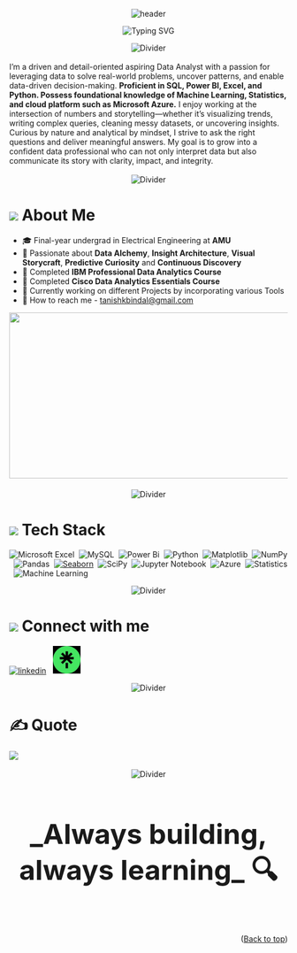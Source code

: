<a name = "top"></a>
<div align="center">
  <img src="https://capsule-render.vercel.app/api?type=waving&color=8B5CF6&height=250&section=header&text=Hi%2C%20I'm%20Tanishk%20Bindal&fontSize=40&fontColor=ffffff&desc=Final-year%20Undergrad%20at%20Aligarh%20Muslim%20University%20(AMU)&descSize=20&descAlign=50&descAlignY=60&fontAlignY=38&animation=fadeIn" alt="header" />
</div>

<p align="center">
  <img src="https://readme-typing-svg.demolab.com?font=Fira+Code&weight=500&pause=1000&color=3BC2F2&center=true&vCenter=true&width=435&lines=Aspiring+Data+Analyst;Aspiring+Business+Analyst;Bridging+Data+and+Decisions;Data+Enthusiast;Lifelong+Learner" alt="Typing SVG" />
</p>

<div align="center">
  <img src="https://user-images.githubusercontent.com/73097560/115834477-dbab4500-a447-11eb-908a-139a6edaec5c.gif" alt="Divider">
</div><br>
I’m a driven and detail-oriented aspiring Data Analyst with a passion for leveraging data to solve real-world problems, uncover patterns, and enable data-driven decision-making. <b>Proficient in SQL, Power BI, Excel, and Python. Possess foundational knowledge of Machine Learning, Statistics, and cloud platform such as Microsoft Azure.</b> I enjoy working at the intersection of numbers and storytelling—whether it’s visualizing trends, writing complex queries, cleaning messy datasets, or uncovering insights. Curious by nature and analytical by mindset, I strive to ask the right questions and deliver meaningful answers. My goal is to grow into a confident data professional who can not only interpret data but also communicate its story with clarity, impact, and integrity.<br>
<div align="center"><br>
  <img src="https://user-images.githubusercontent.com/73097560/115834477-dbab4500-a447-11eb-908a-139a6edaec5c.gif" alt="Divider">
</div>

# <img src="https://media.giphy.com/media/hvRJCLFzcasrR4ia7z/giphy.gif" width="30"> About Me <br>



- 🎓 Final-year undergrad in Electrical Engineering at **AMU** <br>
- 🤖 Passionate about **Data Alchemy**, **Insight Architecture**,  **Visual Storycraft**, **Predictive Curiosity** and **Continuous Discovery**
- 💼 Completed **IBM Professional Data Analytics Course**<br>
- 💼 Completed **Cisco Data Analytics Essentials Course**<br>
- 🔬 Currently working on different Projects by incorporating various Tools<br>
- 💬 How to reach me - tanishkbindal@gmail.com<br>
<div align= "right">
 <img src="https://media.giphy.com/media/qgQUggAC3Pfv687qPC/giphy.gif"
   width= "600" height="300"/>
</div>
<div align="center"><br>
  <img src="https://user-images.githubusercontent.com/73097560/115834477-dbab4500-a447-11eb-908a-139a6edaec5c.gif" alt="Divider">
</div>

# <img src="https://media.giphy.com/media/WUlplcMpOCEmTGBtBW/giphy.gif" width="35"> Tech Stack 
![Microsoft Excel](https://img.shields.io/badge/Microsoft_Excel-217346?style=for-the-badge&logo=microsoft-excel&logoColor=white)&nbsp; 
![MySQL](https://img.shields.io/badge/sql-4479A1.svg?style=for-the-badge&logo=sql&logoColor=white)&nbsp; 
![Power Bi](https://img.shields.io/badge/power_bi-F2C811?style=for-the-badge&logo=powerbi&logoColor=black)&nbsp; 
![Python](https://img.shields.io/badge/python-3670A0?style=for-the-badge&logo=python&logoColor=ffdd54)&nbsp; 
![Matplotlib](https://img.shields.io/badge/Matplotlib-%23ffffff.svg?style=for-the-badge&logo=Matplotlib&logoColor=black)&nbsp; 
![NumPy](https://img.shields.io/badge/numpy-%23013243.svg?style=for-the-badge&logo=numpy&logoColor=white)&nbsp; 
![Pandas](https://img.shields.io/badge/pandas-%23150458.svg?style=for-the-badge&logo=pandas&logoColor=white)&nbsp;
[![Seaborn](https://img.shields.io/badge/Seaborn-3776AB?style=for-the-badge&logo=seaborn&logoColor=white)](https://seaborn.pydata.org/)&nbsp;
![SciPy](https://img.shields.io/badge/SciPy-%230C55A5.svg?style=for-the-badge&logo=scipy&logoColor=%white)&nbsp;
![Jupyter Notebook](https://img.shields.io/badge/jupyter-%23FA0F00.svg?style=for-the-badge&logo=jupyter&logoColor=white)&nbsp;
![Azure](https://img.shields.io/badge/Azure-0078D4?style=for-the-badge&logo=microsoft-azure&logoColor=white)&nbsp;
![Statistics](https://img.shields.io/badge/Statistics-4B8BBE?style=for-the-badge&logo=graph&logoColor=white)&nbsp;
![Machine Learning](https://img.shields.io/badge/Machine%20Learning-0078D4?style=for-the-badge&logo=mlflow&logoColor=white)


<div align="center">
  <img src="https://user-images.githubusercontent.com/73097560/115834477-dbab4500-a447-11eb-908a-139a6edaec5c.gif" alt="Divider">
</div>

# <a href="https://gifyu.com/image/Zy2f"><img src="https://github.com/milaan9/milaan9/blob/main/Handshake.gif" width="50px"></a> Connect with me 
[<img src='https://upload.wikimedia.org/wikipedia/commons/c/ca/LinkedIn_logo_initials.png' alt='linkedin' height='50'>](https://www.linkedin.com/in/tanishk-bindal//) &nbsp;   [<img src='https://github.com/TanishkBindal/TanishkBindal/blob/main/WhatsApp%20Image%202025-07-09%20at%2018.00.40_e3665474.jpg?raw=true' alt='linktree' height='50'>](https://linktr.ee/tanishkbindal)

<div align="center">
  <img src="https://user-images.githubusercontent.com/73097560/115834477-dbab4500-a447-11eb-908a-139a6edaec5c.gif" alt="Divider">
</div>

# ✍️ Quote 
![](https://quotes-github-readme.vercel.app/api?type=horizontal&theme=tokyonight)

<div align="center">
  <img src="https://user-images.githubusercontent.com/73097560/115834477-dbab4500-a447-11eb-908a-139a6edaec5c.gif" alt="Divider">
</div>


<h4 align="center"
   style ="font-size:50px;
   font-weight:bold;">_Always building, always learning_ 🔍</h4>

<p align="right">(<a href="#top">Back to top</a>)</p>
</p> 


<!-- Proudly created with GPRM ( https://gprm.itsvg.in ) -->


